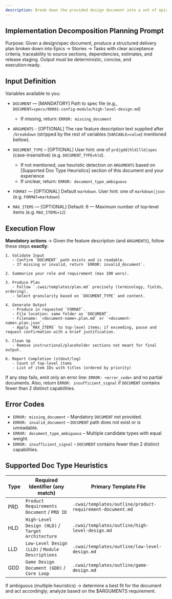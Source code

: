 ```yaml
---
description: Break down the provided design document into a set of epics, stories, tasks, etc
---
```


## Implementation Decomposition Planning Prompt

Purpose: Given a design/spec document, produce a structured delivery plan broken down into Epics → Stories → Tasks with clear acceptance criteria, traceability to source sections, dependencies, estimates, and release staging. Output must be deterministic, concise, and execution‑ready.

## Input Definition

Variables available to you:

- `DOCUMENT` — [MANDATORY] Path to spec file (e.g., `DOCUMENT=specs/00001-config-module/high-level-design.md`)
  - If missing, return: `ERROR: missing_document`

- `ARGUMENTS` - [OPTIONAL] The raw feature description text supplied after `/breakdown` (stripped by the rest of variables (`VARIABLE=value`) mentioned bellow).
- `DOCUMENT_TYPE` – [OPTIONAL] User hint: one of `prd|gdd|hld|lld|spec` (case-insensitive) (e.g. `DOCUMENT_TYPE=hld`).
  - If not mentioned, use heuristic detection on `ARGUMENTS` based on [Supported Doc Type Heuristics] section of this document and your experience
  - If unclear, return: `ERROR: document_type_ambiguous`
- `FORMAT` — [OPTIONAL] Default `markdown`. User hint: one of `markdown|json` (e.g. `FORMAT=markdown`)
- `MAX_ITEMS` — [OPTIONAL] Default: 6 — Maximum number of top‑level items (e.g. `MAX_ITEMS=12`)

## Execution Flow

**Mandatory actions** → Given the feature description (and `ARGUMENTS`), follow these steps **exactly**:

```
1. Validate Input
   - Confirm `DOCUMENT` path exists and is readable.
   - If missing or invalid, return `ERROR: invalid_document`.

2. Summarize your role and requirement (max 100 wors).

3. Produce Plan
   - Follow `.cwai/templates/plan.md` precisely (terminology, fields, ordering).
   - Select granularity based on `DOCUMENT_TYPE` and content.

4. Generate Output
   - Produce in requested `FORMAT`.
   - File location: same folder as `DOCUMENT`.
   - Filename: `<document-name>.plan.md` or `<document-name>.plan.json`.
   - Apply `MAX_ITEMS` to top‑level items; if exceeding, pause and request confirmation with a brief justification.

5. Clean Up
   - Remove instructional/placeholder sections not meant for final output.

6. Report Completion (stdout/log)
   - Count of top‑level items
   - List of item IDs with titles (ordered by priority)
```

If any step fails, emit only an error line: `ERROR: <error_code>` and no partial documents.
Also, return `ERROR: insufficient_signal` if `DOCUMENT` contains fewer than 2 distinct capabilities.

## Error Codes

- `ERROR: missing_document` – Mandatory `DOCUMENT` not provided.
- `ERROR: invalid_document` – `DOCUMENT` path does not exist or is unreadable.
- `ERROR: document_type_ambiguous` – Multiple candidate types with equal weight.
- `ERROR: insufficient_signal` – `DOCUMENT` contains fewer than 2 distinct capabilities.

## Supported Doc Type Heuristics

| Type | Required Identifier (any match)                   | Primary Template File                                     |
| ---- | ------------------------------------------------- | --------------------------------------------------------- |
| PRD  | `Product Requirements Document` / `PRD ID`        | `.cwai/templates/outline/product-requirement-document.md` |
| HLD  | `High-Level Design (HLD)` / `Target Architecture` | `.cwai/templates/outline/high-level-design.md`            |
| LLD  | `Low-Level Design (LLD)` / `Module Descriptions`  | `.cwai/templates/outline/low-level-design.md`             |
| GDD  | `Game Design Document (GDD)` / `Core Loop`        | `.cwai/templates/outline/game-design.md`                  |

If ambiguous (multiple heuristics) → determine a best fit for the document and act accordingly; analyze based on the $ARGUMENTS requirement.
